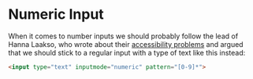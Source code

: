 # Numeric Input

When it comes to number inputs we should probably follow the lead of Hanna Laakso, who wrote about their [accessibility problems](https://technology.blog.gov.uk/2020/02/24/why-the-gov-uk-design-system-team-changed-the-input-type-for-numbers/) and argued that we should stick to a regular input with a type of text like this instead:

```html
<input type="text" inputmode="numeric" pattern="[0-9]*">
```
